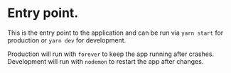# Entry point.

This is the entry point to the application and can be run via `yarn start` for production or `yarn dev` for development.

Production will run with `forever` to keep the app running after crashes.
Development will run with `nodemon` to restart the app after changes.
